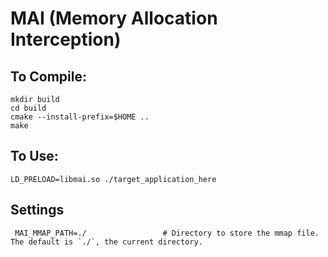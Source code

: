 # MAI (Memory Allocation Interception)

## To Compile:

```
mkdir build
cd build
cmake --install-prefix=$HOME ..
make
``` 

## To Use: 

``LD_PRELOAD=libmai.so ./target_application_here`` 

## Settings
```
 MAI_MMAP_PATH=./                 # Directory to store the mmap file. The default is `./`, the current directory.
```
